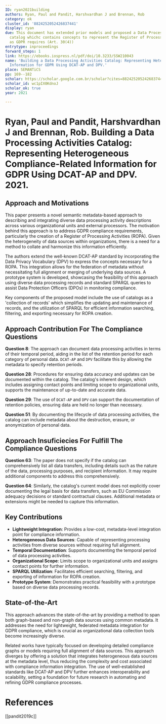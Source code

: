 ```yaml
---
ID: ryan2021building
authors: Ryan, Paul and Pandit, Harshvardhan J and Brennan, Rob
category: ok
cluster_id: '8824252052426837441'
display: ryan
due: This document has extended prior models and proposed a Data Processing Activities
  catalog whichc contains concepts to represent the Register of Processing Activities
  as GDPR requires (Art. 30(4))
entrytype: inproceedings
forward_steps: 1
link: https://ebooks.iospress.nl/pdf/doi/10.3233/SSW210043
name: 'Building a Data Processing Activities Catalog: Representing Heterogeneous Compliance-Related
  Information for GDPR Using DCAT-AP and DPV.'
place: SEMANTiCS
pp: 169--182
scholar: https://scholar.google.com.br/scholar?cites=8824252052426837441&as_sdt=2005&sciodt=0,5&hl=en
scholar_id: wc1pIX0KdnoJ
scholar_ok: true
year: 2021

---
```

# Ryan, Paul and Pandit, Harshvardhan J and Brennan, Rob. Building a Data Processing Activities Catalog: Representing Heterogeneous Compliance-Related Information for GDPR Using DCAT-AP and DPV. 2021.

## Approach and Motivations

This paper presents a novel semantic metadata-based approach to describing and integrating diverse data processing activity descriptions across various organizational units and external processors. The motivation behind this approach is to address GDPR compliance requirements, particularly the creation of a Register of Processing Activities (ROPA). Given the heterogeneity of data sources within organizations, there is a need for a method to collate and harmonize this information efficiently.

The authors extend the well-known DCAT-AP standard by incorporating the Data Privacy Vocabulary (DPV) to express the concepts necessary for a ROPA. This integration allows for the federation of metadata without necessitating full alignment or merging of underlying data sources. A prototype system is developed, showcasing the feasibility of this approach using diverse data processing records and standard SPARQL queries to assist Data Protection Officers (DPOs) in monitoring compliance.

Key components of the proposed model include the use of catalogs as a 'collection of records' which simplifies the updating and maintenance of records, and the utilization of SPARQL for efficient information searching, filtering, and exporting necessary for ROPA creation.

## Approach Contribution For The Compliance Questions

**Question 8**: The approach can document data processing activities in terms of their temporal period, aiding in the list of the retention period for each category of personal data. `DCAT-AP` and `DPV` facilitate this by allowing the metadata to specify retention periods.

**Question 28**: Procedures for ensuring data accuracy and updates can be documented within the catalog. The catalog's inherent design, which includes assigning contact points and limiting scope to organizational units, supports the maintenance of up-to-date and accurate data.

**Question 29**: The use of `DCAT-AP` and `DPV` can support the documentation of retention policies, ensuring data are held no longer than necessary.

**Question 51**: By documenting the lifecycle of data processing activities, the catalog can include metadata about the destruction, erasure, or anonymization of personal data.

## Approach Insuficiecies For Fulfill The Compliance Questions

**Question 63**: The paper does not specify if the catalog can comprehensively list all data transfers, including details such as the nature of the data, processing purposes, and recipient information. It may require additional components to address this comprehensively.

**Question 64**: Similarly, the catalog's current model does not explicitly cover documenting the legal basis for data transfers, such as EU Commission adequacy decisions or standard contractual clauses. Additional metadata or extensions might be needed to capture this information.

## Key Contributions

- **Lightweight Integration**: Provides a low-cost, metadata-level integration point for compliance information.
- **Heterogeneous Data Sources**: Capable of representing processing activities from diverse sources without requiring full alignment.
- **Temporal Documentation**: Supports documenting the temporal period of data processing activities.
- **Organizational Scope**: Limits scope to organizational units and assigns contact points for further information.
- **SPARQL Utilization**: Facilitates efficient searching, filtering, and exporting of information for ROPA creation.
- **Prototype System**: Demonstrates practical feasibility with a prototype based on diverse data processing records.

## State-of-the-Art

This approach advances the state-of-the-art by providing a method to span both graph-based and non-graph data sources using common metadata. It addresses the need for lightweight, federated metadata integration for GDPR compliance, which is crucial as organizational data collection tools become increasingly diverse.

Related works have typically focused on developing detailed compliance graphs or models requiring full alignment of data sources. This approach diverges by offering a solution that integrates heterogeneous data sources at the metadata level, thus reducing the complexity and cost associated with compliance information integration. The use of well-established standards like DCAT-AP and DPV further enhances interoperability and scalability, setting a foundation for future research in automating and refining GDPR compliance processes.
# References

[[pandit2019c]]
